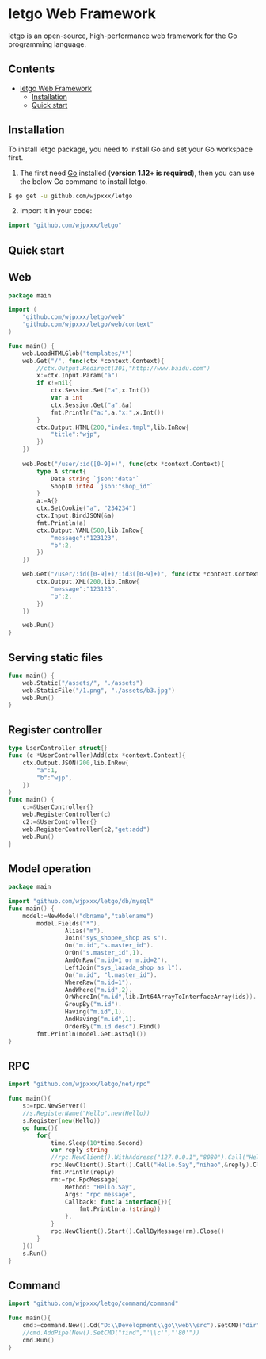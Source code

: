 # letgo Web Framework

letgo is an open-source, high-performance web framework for the Go programming language.

## Contents

- [letgo Web Framework](#letgo-web-framework)
  - [Installation](#installation)
  - [Quick start](#quick-start)

## Installation

To install letgo package, you need to install Go and set your Go workspace first.

1. The first need [Go](https://golang.org/) installed (**version 1.12+ is required**), then you can use the below Go command to install letgo.

```sh
$ go get -u github.com/wjpxxx/letgo
```

2. Import it in your code:

```go
import "github.com/wjpxxx/letgo"
```
## Quick start

## Web

```go
package main

import (
    "github.com/wjpxxx/letgo/web"
    "github.com/wjpxxx/letgo/web/context"
)

func main() {
	web.LoadHTMLGlob("templates/*")
	web.Get("/", func(ctx *context.Context){
		//ctx.Output.Redirect(301,"http://www.baidu.com")
		x:=ctx.Input.Param("a")
		if x!=nil{
			ctx.Session.Set("a",x.Int())
			var a int
			ctx.Session.Get("a",&a)
			fmt.Println("a:",a,"x:",x.Int())
		}
		ctx.Output.HTML(200,"index.tmpl",lib.InRow{
			"title":"wjp",
		})
	})
	
	web.Post("/user/:id([0-9]+)", func(ctx *context.Context){
		type A struct{
			Data string `json:"data"`
			ShopID int64 `json:"shop_id"`
		}
		a:=A{}
		ctx.SetCookie("a", "234234")
		ctx.Input.BindJSON(&a)
		fmt.Println(a)
		ctx.Output.YAML(500,lib.InRow{
			"message":"123123",
			"b":2,
		})
	})

	web.Get("/user/:id([0-9]+)/:id3([0-9]+)", func(ctx *context.Context){
		ctx.Output.XML(200,lib.InRow{
			"message":"123123",
			"b":2,
		})
	})

	web.Run()
}
```

## Serving static files

```go
func main() {
	web.Static("/assets/", "./assets")
	web.StaticFile("/1.png", "./assets/b3.jpg")
	web.Run()
}
```

## Register controller

```go
type UserController struct{}
func (c *UserController)Add(ctx *context.Context){
	ctx.Output.JSON(200,lib.InRow{
		"a":1,
		"b":"wjp",
	})
}
func main() {
	c:=&UserController{}
	web.RegisterController(c)
	c2:=&UserController{}
	web.RegisterController(c2,"get:add")
	web.Run()
}
```

## Model operation

```go
package main

import "github.com/wjpxxx/letgo/db/mysql"
func main() {
    model:=NewModel("dbname","tablename")
        model.Fields("*").
                Alias("m").
                Join("sys_shopee_shop as s").
                On("m.id","s.master_id").
                OrOn("s.master_id",1).
                AndOnRaw("m.id=1 or m.id=2").
                LeftJoin("sys_lazada_shop as l").
                On("m.id", "l.master_id").
                WhereRaw("m.id=1").
                AndWhere("m.id",2).
                OrWhereIn("m.id",lib.Int64ArrayToInterfaceArray(ids)).
                GroupBy("m.id").
                Having("m.id",1).
                AndHaving("m.id",1).
                OrderBy("m.id desc").Find()
        fmt.Println(model.GetLastSql())
}
```

## RPC

```go
import "github.com/wjpxxx/letgo/net/rpc"

func main(){
	s:=rpc.NewServer()
	//s.RegisterName("Hello",new(Hello))
	s.Register(new(Hello))
	go func(){
		for{
			time.Sleep(10*time.Second)
			var reply string
			//rpc.NewClient().WithAddress("127.0.0.1","8080").Call("Hello.Say","nihao",&reply).Close()
			rpc.NewClient().Start().Call("Hello.Say","nihao",&reply).Close()
			fmt.Println(reply)
			rm:=rpc.RpcMessage{
				Method: "Hello.Say",
				Args: "rpc message",
				Callback: func(a interface{}){
					fmt.Println(a.(string))
				},
			}
			rpc.NewClient().Start().CallByMessage(rm).Close()
		}
	}()
	s.Run()
}
```

## Command

```go
import "github.com/wjpxxx/letgo/command/command"

func main(){
	cmd:=command.New().Cd("D:\\Development\\go\\web\\src").SetCMD("dir")
	//cmd.AddPipe(New().SetCMD("find","'\\c'","'80'"))
	cmd.Run()
}
```